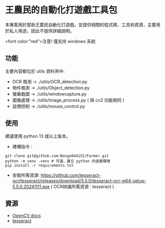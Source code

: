 # 王農民的自動化打遊戲工具包

本專案用於幫助王農民自動化打遊戲，並提供相關的程式碼、工具和資源，主要用於私人用途，因此不提供詳細說明。

<font color:"red">注意! 僅支持 windows 系統</font>

## 功能

主要內容都位於 utils 資料夾中:

- OCR 檢測 -> ./utils/OCR_detection.py
- 物件檢測 -> ./utils/Object_detection.py
- 螢幕截圖 -> ./utils/windowcapture.py
- 圖像處理 -> ./utils/image_process.py ( 與 cv2 功能相同 )
- 鼠標控制 -> ./utils/mouse_control.py
<!-- - 運動控制 -> ./utils/Motion_control.py -->

## 使用

建議使用 python 13 或以上版本。

- 建構指令 :
```shell
git clone git@github.com:Bongo044152/Farmer.git
python -m venv .venv # 可選，建立 python 的虛擬環境
pip install -r requirements.txt
```

- 安裝所需資源: https://github.com/tesseract-ocr/tesseract/releases/download/5.5.0/tesseract-ocr-w64-setup-5.5.0.20241111.exe ( OCR辨識所需資源 : tesseract )

## 資源

- [OpenCV docs](https://docs.opencv.org/4.x/index.html)
- [tesseract](https://github.com/tesseract-ocr/tesseract/releases/download/5.5.0)